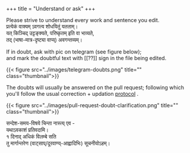 +++
title = "Understand or ask"
+++

Please strive to understand every work and sentence you edit.  
प्रत्येकं वाक्यम् ऽवगत्य शोधयितुं यतताम्।  
यत् किञ्चिद् उट्टङ्क्यते, परिष्कृतम् इति वा भाव्यते,  
तद् (भाषा-मात्र-दृष्ट्या वाप्य्) अवगन्तव्यम्।

If in doubt, ask with pic on telegram (see figure below);  
and mark the doubtful text with [[??]] sign in the file being edited. 

{{< figure src="../images/telegram-doubts.png" title="" class="thumbnail">}}

The doubts will usually be answered on the pull request; following which you'll follow the usual correction + updation [protocol](/groups/dyuganga/projects/text/git-workflow/5_sUchita-doSha-parihAra-prativachane.md) .

{{< figure src="../images/pull-request-doubt-clarification.png" title="" class="thumbnail">}}

सन्देश-समय-विषये चिन्ता नास्त्य् एव -  
यथाऽवकाशं प्रतिवदामि।  
१ दिनाद् अधिकं विलम्बे सति  
तु मार्गान्तरेण (वाट्साप्/दूरवाण्य्-आह्वादिभिः) सूचनीयोऽहम्।
